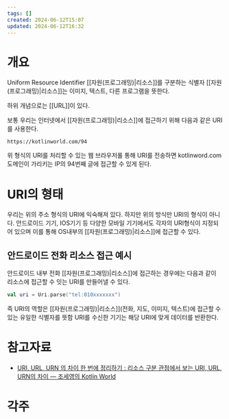 ```yaml
---
tags: []
created: 2024-06-12T15:07
updated: 2024-06-12T16:32
---
```

# 개요
Uniform Resource Identifier
[[자원(프로그래밍)|리소스]]를 구분하는 식별자
[[자원(프로그래밍)|리소스]]는 이미지, 텍스트, 다른 프로그램을 뜻한다.

하위 개념으로는 [[URL]]이 있다.

보통 우리는 인터넷에서 [[자원(프로그래밍)|리소스]]에 접근하기 위해 다음과 같은 URI를 사용한다.

```
https://kotlinworld.com/94
```

위 형식의 URI를 처리할 수 있는 웹 브라우저롤 통해 URI를 전송하면 kotlinword.com 도메인이 가리키는 IP의 94번째 글에 접근할 수 있게 된다.
# URI의 형태
우리는 위의 주소 형식의 URI에 익숙해져 있다. 하지만 위의 방식만 URI의 형식이 아니다. 
안드로이드 기기, IOS기기 등 다양한 모바일 기기에서도 각자의 URI형식이 지정되어 있으며 이를 통해 OS내부의 [[자원(프로그래밍)|리소스]]에 접근할 수 있다.

## 안드로이드 전화 리소스 접근 예시
안드로이드 내부 전화 [[자원(프로그래밍)|리소스]]에 접근하는 경우에는 다음과 같이 리소스에 접근할 수 잇는 URI를 만들어낼 수 있다.

```kotlin
val uri = Uri.parse("tel:010xxxxxxx")
```

즉 URI의 역할은 [[자원(프로그래밍)|리소스]](전화, 지도, 이미지, 텍스트)에 접근할 수 있는 유일한 식별자를 뜻함 URI를 수신한 기기는 해당 URI에 맞게 데이터를 반환한다.



# 참고자료
- [URI, URL, URN 의 차이 한 번에 정리하기 : 리소스 구분 관점에서 보는 URI, URL, URN의 차이 — 조세영의 Kotlin World](https://kotlinworld.com/96#URI%EC%--%--%--URL%-C%--URN%EC%-D%--%--%EA%B-%--%EA%B-%--)
# 각주